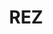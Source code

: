---
layout: post
title: REZ
subject: REZ
categories : [artist]
promotional-image: rez.jpg
comments: true
---